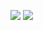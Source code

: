 ![](http://github-profile-summary-cards.vercel.app/api/cards/profile-details?username=caapel&theme=swift)
![](http://github-profile-summary-cards.vercel.app/api/cards/stats?username=caapel&theme=swift)


<!---
caapel/caapel is a ✨ special ✨ repository because its `README.md` (this file) appears on your GitHub profile.
You can click the Preview link to take a look at your changes.
--->
